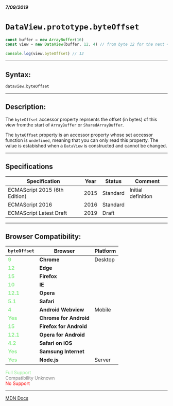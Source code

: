 ##### 7/09/2019
# `DataView.prototype.byteOffset`

```js
const buffer = new ArrayBuffer(16)
const view = new DataView(buffer, 12, 4) // from byte 12 for the next 4 bytes

console.log(view.byteOffset) // 12
```

---

## Syntax:
`dataview.byteOffset`

---

## Description:
The `byteOffset` accessor property reprsents the offset (in bytes) of this view fromthe start of `ArrayBuffer` or `SharedArrayBuffer`.

The `byteOffset` property is an accessor property whose set accessor function is `undefined`, meaning that you can only read this property.  The value is estabished when a `DataView` is constructed and cannot be changed.

---

## Specifications
| Specification | Year | Status | Comment |
|---|---|---|---|
| ECMAScript 2015 (6th Edition) | 2015 | Standard | Initial definition |
| ECMAScript 2016 | 2016 | Standard |  |
| ECMAScript Latest Draft | 2019 | Draft |  |

---

## Browser Compatibility:
| `byteOffset` | Browser | Platform |
|---|---|---|
| <span style="color: lightgreen">**9**</span> | **Chrome** | Desktop | 
| <span style="color: lightgreen">**12**</span> | **Edge** || 
| <span style="color: lightgreen">**15**</span> | **Firefox** || 
| <span style="color: lightgreen">**10**</span> | **IE** || 
| <span style="color: lightgreen">**12.1**</span> | **Opera** || 
| <span style="color: lightgreen">**5.1**</span> | **Safari** || 
| <span style="color: lightgreen">**4**</span> | **Android Webview** | Mobile | 
| <span style="color: lightgreen">**Yes**</span> | **Chrome for Android** || 
| <span style="color: lightgreen">**15**</span> | **Firefox for Android** || 
| <span style="color: lightgreen">**12.1**</span> | **Opera for Android** || 
| <span style="color: lightgreen">**4.2**</span> | **Safari on iOS** || 
| <span style="color: lightgreen">**Yes**</span> | **Samsung Internet** || 
| <span style="color: lightgreen">**Yes**</span> | **Node.js** | Server | 

<span style="color: lightgreen">Full Support</span>  
<span style="color: grey">Compatibility Unknown</span>  
<span style="color: red">No Support</span>

---

[MDN Docs](https://developer.mozilla.org/en-US/docs/Web/JavaScript/Reference/Global_Objects/DataView/byteOffset)